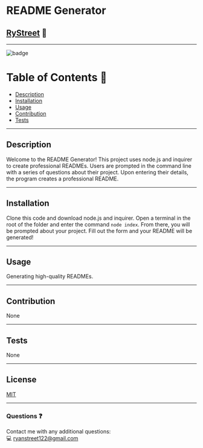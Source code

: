
# **README Generator**

## [RyStreet](https://github.com/RyStreet) 👋
___
![badge](https://img.shields.io/badge/license-MIT-blue)<br />

 # Table of Contents 📒
  - [Description](#description)
  - [Installation](#installation)
  - [Usage](#usage)
  - [Contribution](#contribution)
  - [Tests](#tests)
___
  ## Description 
  Welcome to the README Generator! This project uses node.js and inquirer to create professional READMEs. Users are prompted in the command line with a series of questions about their project. Upon entering their details, the program creates a professional README.
  
  
___
  ## Installation 
  Clone this code and download node.js and inquirer. Open a terminal in the root of the folder and enter the command `node index`. From there, you will be prompted about your project. Fill out the form and your README will be generated!
___
  ## Usage 
  Generating high-quality READMEs.
___
  ## Contribution 
  None
___
  
  ## Tests  
  None
  
___
  ## License 
[MIT](https://opensource.org/licenses/MIT)
___
  ### Questions ❓
  Contact me with any additional questions:
  <br />
  💻 ryanstreet122@gmail.com

